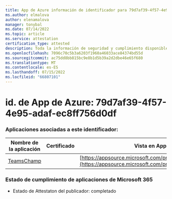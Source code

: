 ```yaml
---
title: App de Azure información de identificador para 79d7af39-4f57-4e95-adaf-ec8ff756d0df
ms.author: elmalova
author: elenamalova
manager: tonybal
ms.date: 07/14/2022
ms.topic: article
ms.service: attestation
certification_type: attested
description: Toda la información de seguridad y cumplimiento disponible para 79d7af39-4f57-4e95-adaf-ec8ff756d0df.
ms.openlocfilehash: 7096c70c5b3a6203f1960a46033ace84374bd55d
ms.sourcegitcommit: ac75dd8bb815bc9e8b1d5b39a2d2dbe46e65f680
ms.translationtype: MT
ms.contentlocale: es-ES
ms.lasthandoff: 07/15/2022
ms.locfileid: "66807101"
---
```

# <a name="azure-app-id-79d7af39-4f57-4e95-adaf-ec8ff756d0df"></a>id. de App de Azure: 79d7af39-4f57-4e95-adaf-ec8ff756d0df


### <a name="apps-associated-with-this-id"></a>Aplicaciones asociadas a este identificador:
| **Nombre de la aplicación** | **Certificado** | **Vista en AppSource** |
|--------------|---------------|-----------------------|
| [TeamsChamp](../forward/WA200001487.md) |  | [https://appsource.microsoft.com/product/office/WA200001487](https://appsource.microsoft.com/product/office/WA200001487) |

### <a name="microsoft-365-app-compliance-status"></a>Estado de cumplimiento de aplicaciones de Microsoft 365
- Estado de Attestaton del publicador: completado
